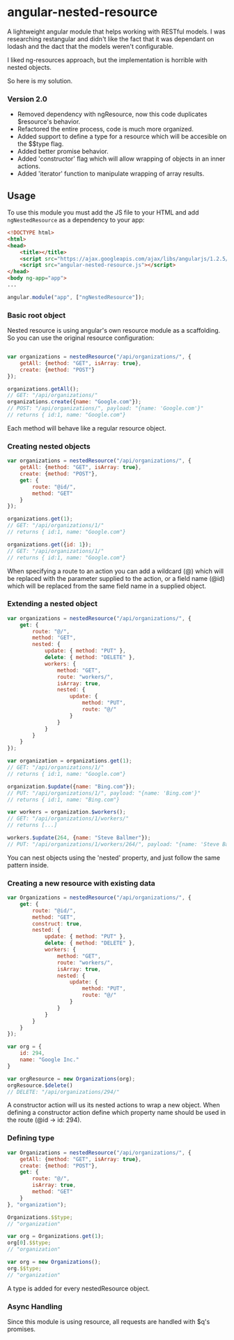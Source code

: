 angular-nested-resource
======================

A lightweight angular module that helps working with RESTful models.
I was researching restangular and didn't like the fact that it was dependant on lodash and the dact that the models weren't configurable.

I liked ng-resources approach, but the implementation is horrible with nested objects.

So here is my solution.

### Version 2.0
- Removed dependency with ngResource, now this code duplicates $resource's behavior.
- Refactored the entire process, code is much more organized.
- Added support to define a type for a resource which will be accesible on the $$type flag.
- Added better promise behavior.
- Added 'constructor' flag which will allow wrapping of objects in an inner actions.
- Added 'iterator' function to manipulate wrapping of array results.


## Usage
To use this module you must add the JS file to your HTML and add `ngNestedResource` as a dependency to your app:
```html
<!DOCTYPE html>
<html>
<head>
    <title></title>
    <script src="https://ajax.googleapis.com/ajax/libs/angularjs/1.2.5/angular.min.js"></script>
    <script src="angular-nested-resource.js"></script>
</head>
<body ng-app="app">
...

```
```js
angular.module("app", ["ngNestedResource"]);
```

### Basic root object
Nested resource is using angular's own resource module as a scaffolding. So you can use the original resource configuration:
```js

var organizations = nestedResource("/api/organizations/", {
    getAll: {method: "GET", isArray: true},
    create: {method: "POST"}
});

organizations.getAll();
// GET: "/api/organizations/"
organizations.create({name: "Google.com"}); 
// POST: "/api/organizations/", payload: "{name: 'Google.com'}"
// returns { id:1, name: "Google.com"}

```
Each method will behave like a regular resource object.

### Creating nested objects
```js
var organizations = nestedResource("/api/organizations/", {
    getAll: {method: "GET", isArray: true},
    create: {method: "POST"},
    get: {
        route: "@id/",
        method: "GET"
    }
});

organizations.get(1); 
// GET: "/api/organizations/1/"
// returns { id:1, name: "Google.com"}

organizations.get({id: 1}); 
// GET: "/api/organizations/1/"
// returns { id:1, name: "Google.com"}
```
When specifying a route to an action you can add a wildcard (@) which will be replaced with the parameter supplied to the action, or a field name (@id) which will be replaced from the same field name in a supplied object.

### Extending a nested object
```js
var organizations = nestedResource("/api/organizations/", {
    get: {
        route: "@/",
        method: "GET",
        nested: {
            update: { method: "PUT" },
            delete: { method: "DELETE" },
            workers: {
                method: "GET",
                route: "workers/",
                isArray: true,
                nested: {
                    update: {
                        method: "PUT",
                        route: "@/"
                    }
                }
            }
        }
    }
});

var organization = organizations.get(1); 
// GET: "/api/organizations/1/"
// returns { id:1, name: "Google.com"}

organization.$update({name: "Bing.com"});
// PUT: "/api/organizations/1/", payload: "{name: 'Bing.com'}"
// returns { id:1, name: "Bing.com"}

var workers = organization.$workers();
// GET: "/api/organizations/1/workers/"
// returns [...]

workers.$update(264, {name: "Steve Ballmer"});
// PUT: "/api/organizations/1/workers/264/", payload: "{name: 'Steve Ballmer'}"
```
You can nest objects using the 'nested' property, and just follow the same pattern inside.


### Creating a new resource with existing data

```js
var Organizations = nestedResource("/api/organizations/", {
    get: {
        route: "@id/",
        method: "GET",
        construct: true,
        nested: {
            update: { method: "PUT" },
            delete: { method: "DELETE" },
            workers: {
                method: "GET",
                route: "workers/",
                isArray: true,
                nested: {
                    update: {
                        method: "PUT",
                        route: "@/"
                    }
                }
            }
        }
    }
});

var org = {
    id: 294,
    name: "Google Inc."
}

var orgResource = new Organizations(org);
orgResource.$delete()
// DELETE: "/api/organizations/294/"
```
A constructor action will us its nested actions to wrap a new object. When defining a constructor action define which property name should be used in the route (@id -> id: 294).

### Defining type

```js
var Organizations = nestedResource("/api/organizations/", {
    getAll: {method: "GET", isArray: true},
    create: {method: "POST"},
    get: {
        route: "@/",
        isArray: true,
        method: "GET"
    }
}, "organization");

Organizations.$$type;
// "organization"

var org = Organizations.get(1);
org[0].$$type;
// "organization"

var org = new Organizations();
org.$$type;
// "organization"
```
A type is added for every nestedResource object.


### Async Handling

Since this module is using resource, all requests are handled with $q's promises.
